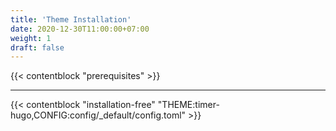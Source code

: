 ```yaml
---
title: 'Theme Installation'
date: 2020-12-30T11:00:00+07:00
weight: 1
draft: false
---
```


{{< contentblock "prerequisites" >}}

---

{{< contentblock "installation-free" "THEME:timer-hugo,CONFIG:config/_default/config.toml" >}}
